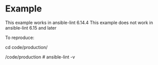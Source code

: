 # Example

This example works in ansible-lint 6.14.4
This example does not work in ansible-lint 6.15 and later


To reproduce:

cd code/production/

/code/production # ansible-lint -v


